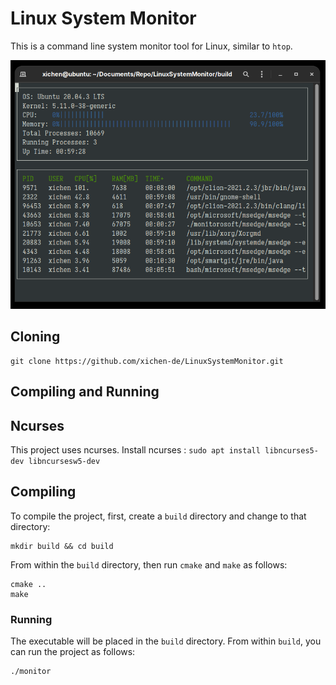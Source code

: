 # Linux System Monitor

This is a command line system monitor tool for Linux, similar to `htop`.

![image-20211106182734273](README.assets/example.png)

## Cloning

```
git clone https://github.com/xichen-de/LinuxSystemMonitor.git
```

## Compiling and Running	

## Ncurses

This project uses ncurses. Install ncurses : `sudo apt install libncurses5-dev libncursesw5-dev`

## Compiling

To compile the project, first, create a `build` directory and change to that directory:

```
mkdir build && cd build
```

From within the `build` directory, then run `cmake` and `make` as follows:

```
cmake ..
make
```

### Running

The executable will be placed in the `build` directory. From within `build`, you can run the project as follows:

```
./monitor
```

